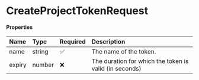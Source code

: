 # CreateProjectTokenRequest

**Properties**

| Name   | Type   | Required | Description                                            |
| :----- | :----- | :------- | :----------------------------------------------------- |
| name   | string | ✅       | The name of the token.                                 |
| expiry | number | ❌       | The duration for which the token is valid (in seconds) |
